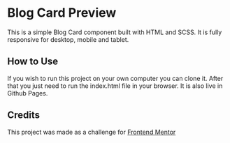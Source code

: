 # Blog Card Preview

This is a simple Blog Card component built with HTML and SCSS. It is fully responsive for desktop, mobile and tablet.

## How to Use

If you wish to run this project on your own computer you can clone it. After that you just need to run the index.html file in your browser. It is also live in Github Pages.

## Credits

This project was made as a challenge for [Frontend Mentor](https://www.frontendmentor.io/)
